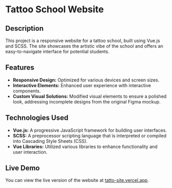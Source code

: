 # Tattoo School Website

## Description
This project is a responsive website for a tattoo school, built using Vue.js and SCSS. The site showcases the artistic vibe of the school and offers an easy-to-navigate interface for potential students. 

## Features
- **Responsive Design:** Optimized for various devices and screen sizes.
- **Interactive Elements:** Enhanced user experience with interactive components.
- **Custom Visual Solutions:** Modified visual elements to ensure a polished look, addressing incomplete designs from the original Figma mockup.

## Technologies Used
- **Vue.js:** A progressive JavaScript framework for building user interfaces.
- **SCSS:** A preprocessor scripting language that is interpreted or compiled into Cascading Style Sheets (CSS).
- **Vue Libraries:** Utilized various libraries to enhance functionality and user interaction.

## Live Demo
You can view the live version of the website at [tatto-site.vercel.app](https://tatto-site.vercel.app).
